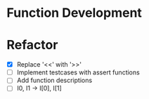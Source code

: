 

# Function Development






# Refactor
- [x] Replace '<<' with '>>'
- [ ] Implement testcases with assert functions
- [ ] Add function descriptions
- [ ] I0, I1 -> I[0], I[1]
